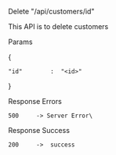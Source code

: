 Delete "/api/customers/id"

This API is to delete customers

Params

{

    "id"        :  "<id>"

}

Response Errors

    500     -> Server Error\

Response Success

    200     ->  success
